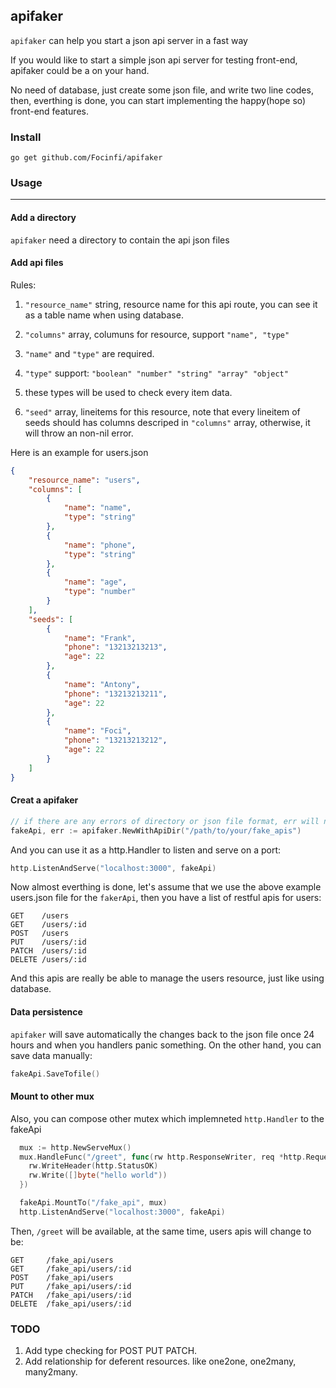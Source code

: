 ## apifaker

`apifaker` can help you start a json api server in a fast way

If you would like to start a simple json api server for testing front-end, apifaker could be a on your hand.

No need of database, just create some json file, and write two line codes, then, everthing is done, you can start implementing the happy(hope so) front-end features.

### Install
`go get github.com/Focinfi/apifaker`

### Usage
----
#### Add a directory

`apifaker` need a directory to contain the api json files

#### Add api files

Rules:

1. `"resource_name"` string, resource name for this api route, you can see it as a table name when using database.

2. `"columns"` array, columuns for resource, support `"name", "type"`
  1. `"name"` and `"type"` are required.
  2. `"type"` support: `"boolean" "number" "string" "array" "object"`
  3. these types will be used to check every item data.

3. `"seed"` array, lineitems for this resource, note that every lineitem of seeds should has columns descriped in `"columns"` array, otherwise, it will throw an non-nil error.

Here is an example for users.json

```json
{
    "resource_name": "users",
    "columns": [
        {
            "name": "name",
            "type": "string"
        },
        {
            "name": "phone",
            "type": "string"
        },
        {
            "name": "age",
            "type": "number"
        }
    ],
    "seeds": [
        {
            "name": "Frank",
            "phone": "13213213213",
            "age": 22
        },
        {
            "name": "Antony",
            "phone": "13213213211",
            "age": 22
        },
        {
            "name": "Foci",
            "phone": "13213213212",
            "age": 22
        }
    ]
}
```

#### Creat a apifaker

```go
// if there are any errors of directory or json file format, err will not be nil
fakeApi, err := apifaker.NewWithApiDir("/path/to/your/fake_apis")
```

And you can use it as a http.Handler to listen and serve on a port:

```go
http.ListenAndServe("localhost:3000", fakeApi)
```

Now almost everthing is done, let's assume that we use the above example users.json file for the `fakerApi`, then you have a list of restful apis for users:

```shell
GET    /users                   
GET    /users/:id               
POST   /users                   
PUT    /users/:id               
PATCH  /users/:id               
DELETE /users/:id
```

And this apis are really be able to manage the users resource, just like using database.

#### Data persistence

`apifaker` will save automatically the changes back to the json file once 24 hours and when you handlers panic something. On the other hand, you can save data manually:

```go
fakeApi.SaveTofile()
```

#### Mount to other mux

Also, you can compose other mutex which implemneted `http.Handler` to the fakeApi

```go
  mux := http.NewServeMux()
  mux.HandleFunc("/greet", func(rw http.ResponseWriter, req *http.Request) {
    rw.WriteHeader(http.StatusOK)
    rw.Write([]byte("hello world"))
  })

  fakeApi.MountTo("/fake_api", mux)
  http.ListenAndServe("localhost:3000", fakeApi)
```

Then, `/greet` will be available, at the same time, users apis will change to be: 

```shell
GET     /fake_api/users                   
GET     /fake_api/users/:id               
POST    /fake_api/users                   
PUT     /fake_api/users/:id               
PATCH   /fake_api/users/:id               
DELETE  /fake_api/users/:id
```

### TODO
1. Add type checking for POST PUT PATCH.
2. Add relationship for deferent resources. like one2one, one2many, many2many.







